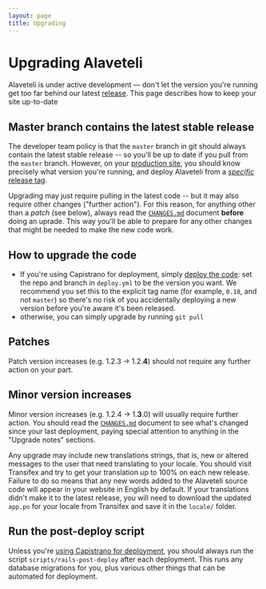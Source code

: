 ```yaml
---
layout: page
title: Upgrading
---
```

Upgrading Alaveteli
====================

<p class="lead">
  Alaveteli is under active development &mdash; don't let the
  version you're running get too far behind our latest
  <a href="{{site.baseurl}}docs/glossary/#release" class="glossary__link">release</a>.
  This page describes how to keep your site up-to-date
</p>

## Master branch contains the latest stable release

The developer team policy is that the `master` branch in git should always
contain the latest stable release -- so you'll be up to date if you pull from
the `master` branch. However, on your
<a href="{{site.baseurl}}docs/glossary/#production" class="glossary__link">production
site</a>, you should know precisely what version you're running, and deploy
Alaveteli from a [*specific* release
tag](https://github.com/mysociety/alaveteli/releases).

Upgrading may just require pulling in the latest code -- but it may also require
other changes ("further action"). For this reason, for anything other than a
*patch* (see below), always read the 
[`CHANGES.md`](https://github.com/mysociety/alaveteli/blob/master/doc/CHANGES.md)
document **before** doing an uprade. This way you'll be able to prepare for any
other changes that might be needed to make the new code work.

## How to upgrade the code

* If you're using Capistrano for deployment,
  simply [deploy the code]({{site.baseurl}}docs/installing/deploy/#usage):
  set the repo and branch in `deploy.yml` to be the version you want. 
  We recommend you set this to the explicit tag name (for example, 
  `0.18`, and not `master`) so there's no risk of you accidentally deploying
  a new version before you're aware it's been released.
* otherwise, you can simply upgrade by running `git pull`

## Patches

Patch version increases (e.g. 1.2.3 &rarr; 1.2.**4**) should not require any further
action on your part.

## Minor version increases

Minor version increases (e.g. 1.2.4 &rarr; 1.**3**.0) will usually require further
action. You should read the [`CHANGES.md`](https://github.com/mysociety/alaveteli/blob/master/doc/CHANGES.md)
document to see what's changed since your last deployment, paying special attention
to anything in the "Upgrade notes" sections.

Any upgrade may include new translations strings, that is, new or altered messages
to the user that need translating to your locale. You should visit Transifex
and try to get your translation up to 100% on each new release. Failure to do
so means that any new words added to the Alaveteli source code will appear in
your website in English by default. If your translations didn't make it to the
latest release, you will need to download the updated `app.po` for your locale
from Transifex and save it in the `locale/` folder.

## Run the post-deploy script

Unless you're [using Capistrano for deployment]({{site.baseurl}}docs/installing/deploy/),
you should always run the script `scripts/rails-post-deploy` after each
deployment. This runs any database migrations for you, plus various other
things that can be automated for deployment.

